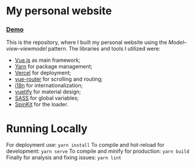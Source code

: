 # My personal website 
### [Demo](http://mandev.net)

This is the repository, where I built my personal website using the *Model–view–viewmodel* pattern. The libraries and tools I utilized were: 
- [Vue.js](https://github.com/vuejs/vue) as main framework;
- [Yarn](https://github.com/yarnpkg/yarn) for package management;
- [Vercel](https://github.com/vercel/vercel) for deployment;
- [vue-router](https://github.com/vuejs/vue-router) for scrolling and routing;
- [i18n](https://github.com/kazupon/vue-i18n) for internationalization;
- [vuetify](https://github.com/vuetifyjs/vuetify) for material design;
- [SASS](https://github.com/sass/sass) for global variables; 
- [SpinKit](https://github.com/tobiasahlin/SpinKit) for the loader.  

# Running Locally

For deployment use: ```yarn install```
To compile and hot-reload for development: ```yarn serve```
To compile and minify for production: ```yarn build```
Finally for analysis and fixing issues: ```yarn lint```